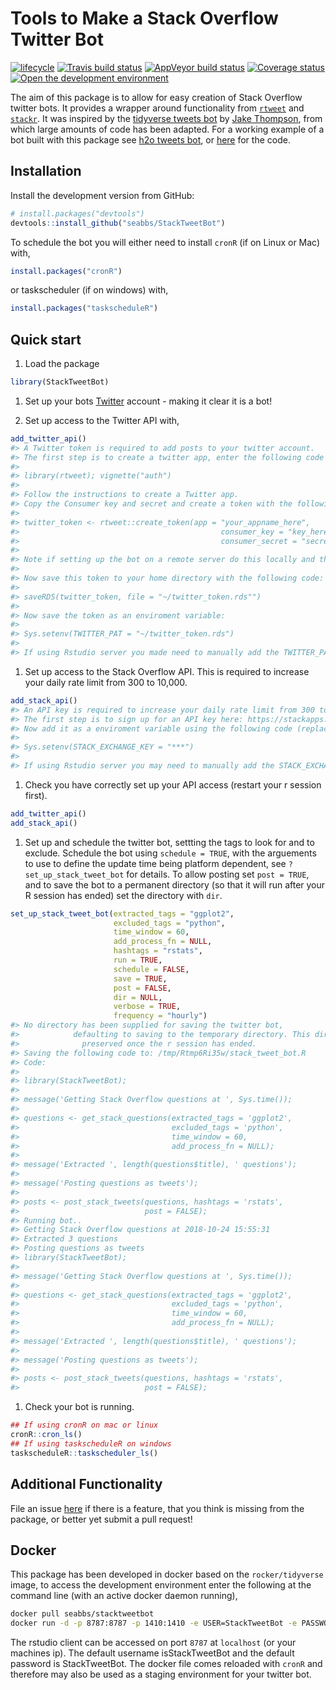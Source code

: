 
Tools to Make a Stack Overflow Twitter Bot
==========================================

[![lifecycle](https://img.shields.io/badge/lifecycle-stable-green.svg)](https://www.tidyverse.org/lifecycle/#stable) [![Travis build status](https://travis-ci.org/seabbs/StackTweetBot.svg?branch=master)](https://travis-ci.org/seabbs/StackTweetBot) [![AppVeyor build status](https://ci.appveyor.com/api/projects/status/fxe1jxdykm5hvn1m?svg=true)](https://ci.appveyor.com/project/seabbs/stacktweetbot) [![Coverage status](https://codecov.io/gh/seabbs/StackTweetBot/branch/master/graph/badge.svg)](https://codecov.io/github/seabbs/StackTweetBot?branch=master) [![Open the development environment](https://img.shields.io/badge/open-%20dev-lightgrey.svg)](https://labs.play-with-docker.com/?stack=https://raw.githubusercontent.com/seabbs/StackTweetBot/master/docker-compose.yml)

The aim of this package is to allow for easy creation of Stack Overflow twitter bots. It provides a wrapper around functionality from [`rtweet`](http://rtweet.info/) and [`stackr`](https://github.com/dgrtwo/stackr). It was inspired by the [tidyverse tweets bot](https://github.com/wjakethompson/tidyverse-tweets/blob/master/tidyversetweets.R) by [Jake Thompson](https://www.wjakethompson.com/), from which large amounts of code has been adapted. For a working example of a bot built with this package see [h2o tweets bot](https://twitter.com/h2o_tweets), or [here](https://github.com/seabbs/h2o_tweets) for the code.

Installation
------------

Install the development version from GitHub:

``` r
# install.packages("devtools")
devtools::install_github("seabbs/StackTweetBot")
```

To schedule the bot you will either need to install `cronR` (if on Linux or Mac) with,

``` r
install.packages("cronR")
```

or taskscheduler (if on windows) with,

``` r
install.packages("taskscheduleR")
```

Quick start
-----------

1.  Load the package

``` r
library(StackTweetBot)
```

1.  Set up your bots [Twitter](https://twitter.com/) account - making it clear it is a bot!

2.  Set up access to the Twitter API with,

``` r
add_twitter_api()
#> A Twitter token is required to add posts to your twitter account. 
#> The first step is to create a twitter app, enter the following code for instructions. 
#> 
#> library(rtweet); vignette("auth") 
#> 
#> Follow the instructions to create a Twitter app. 
#> Copy the Consumer key and secret and create a token with the following code: 
#> 
#> twitter_token <- rtweet::create_token(app = "your_appname_here",
#>                                             consumer_key = "key_here",
#>                                             consumer_secret = "secret_here") 
#> 
#> Note if setting up the bot on a remote server do this locally and then upload 
#> 
#> Now save this token to your home directory with the following code: 
#> 
#> saveRDS(twitter_token, file = "~/twitter_token.rds"") 
#> 
#> Now save the token as an enviroment variable: 
#> 
#> Sys.setenv(TWITTER_PAT = "~/twitter_token.rds") 
#> 
#> If using Rstudio server you made need to manually add the TWITTER_PAT to the .Renviron.
```

1.  Set up access to the Stack Overflow API. This is required to increase your daily rate limit from 300 to 10,000.

``` r
add_stack_api()
#> An API key is required to increase your daily rate limit from 300 to 10,000. 
#> The first step is to sign up for an API key here: https://stackapps.com/apps/oauth/register 
#> Now add it as a enviroment variable using the following code (replacing *** with your API key): 
#> 
#> Sys.setenv(STACK_EXCHANGE_KEY = "***") 
#> 
#> If using Rstudio server you may need to manually add the STACK_EXCHANGE_KEY to the .Renviron.
```

1.  Check you have correctly set up your API access (restart your r session first).

``` r
add_twitter_api()
add_stack_api()
```

1.  Set up and schedule the twitter bot, settting the tags to look for and to exclude. Schedule the bot using `schedule = TRUE`, with the arguements to use to define the update time being platform dependent, see `?set_up_stack_tweet_bot` for details. To allow posting set `post = TRUE`, and to save the bot to a permanent directory (so that it will run after your R session has ended) set the directory with `dir`.

``` r
set_up_stack_tweet_bot(extracted_tags = "ggplot2",
                       excluded_tags = "python",
                       time_window = 60,
                       add_process_fn = NULL, 
                       hashtags = "rstats",
                       run = TRUE, 
                       schedule = FALSE,
                       save = TRUE, 
                       post = FALSE,
                       dir = NULL,
                       verbose = TRUE,
                       frequency = "hourly")
#> No directory has been supplied for saving the twitter bot,
#>            defaulting to saving to the temporary directory. This directory will not be
#>              preserved once the r session has ended.
#> Saving the following code to: /tmp/Rtmp6Ri35w/stack_tweet_bot.R
#> Code: 
#> 
#> library(StackTweetBot);
#> 
#> message('Getting Stack Overflow questions at ', Sys.time());
#> 
#> questions <- get_stack_questions(extracted_tags = 'ggplot2',
#>                                  excluded_tags = 'python',
#>                                  time_window = 60,
#>                                  add_process_fn = NULL);
#> 
#> message('Extracted ', length(questions$title), ' questions');
#> 
#> message('Posting questions as tweets');
#> 
#> posts <- post_stack_tweets(questions, hashtags = 'rstats',
#>                            post = FALSE);
#> Running bot..
#> Getting Stack Overflow questions at 2018-10-24 15:55:31
#> Extracted 3 questions
#> Posting questions as tweets
#> library(StackTweetBot);
#> 
#> message('Getting Stack Overflow questions at ', Sys.time());
#> 
#> questions <- get_stack_questions(extracted_tags = 'ggplot2',
#>                                  excluded_tags = 'python',
#>                                  time_window = 60,
#>                                  add_process_fn = NULL);
#> 
#> message('Extracted ', length(questions$title), ' questions');
#> 
#> message('Posting questions as tweets');
#> 
#> posts <- post_stack_tweets(questions, hashtags = 'rstats',
#>                            post = FALSE);
```

1.  Check your bot is running.

``` r
## If using cronR on mac or linux
cronR::cron_ls()
## If using taskscheduleR on windows
taskscheduleR::taskscheduler_ls()
```

Additional Functionality
------------------------

File an issue [here](https://github.com/seabbs/StackTweetBot/issues) if there is a feature, that you think is missing from the package, or better yet submit a pull request!

Docker
------

This package has been developed in docker based on the `rocker/tidyverse` image, to access the development environment enter the following at the command line (with an active docker daemon running),

``` bash
docker pull seabbs/stacktweetbot
docker run -d -p 8787:8787 -p 1410:1410 -e USER=StackTweetBot -e PASSWORD=StackTweetBot --name StackTweetBot seabbs/stacktweetbot
```

The rstudio client can be accessed on port `8787` at `localhost` (or your machines ip). The default username isStackTweetBot and the default password is StackTweetBot. The docker file comes reloaded with `cronR` and therefore may also be used as a staging environment for your twitter bot.
